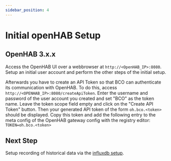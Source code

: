 ```yaml
---
sidebar_position: 4
---
```


# Initial openHAB Setup

## OpenHAB 3.x.x

Access the OpenHAB UI over a webbrowser at `http://<OpenHAB_IP>:8080`.
Setup an initial user account and perform the other steps of the initial setup.

Afterwards you have to create an API Token so that BCO can authenticate its communication with OpenHAB.
To do this, access `http://<OPENHAB_IP>:8080/createApiToken`.
Enter the username and password of the user account you created and set "BCO" as the token name.
Leave the token scope field empty and click on the "Create API Token" button.
Then your generated API token of the form `oh.bco.<token>` should be displayed.
Copy this token and add the following entry to the meta config of the OpenHAB gateway config with the registry editor: 
`TOKEN=oh.bco.<token>`

## Next Step

Setup recording of historical data via the [influxdb setup](/developer/addon/bco-persistence.md).



